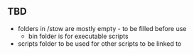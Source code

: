 ## TBD

- folders in /stow are mostly empty - to be filled before use
  - bin folder is for executable scripts
- scripts folder to be used for other scripts to be linked to
